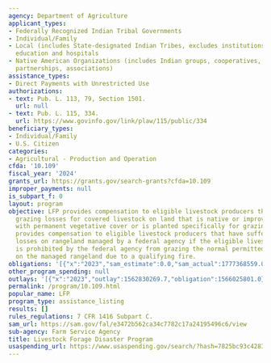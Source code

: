 ```yaml
---
agency: Department of Agriculture
applicant_types:
- Federally Recognized Indian Tribal Governments
- Individual/Family
- Local (includes State-designated Indian Tribes, excludes institutions of higher
  education and hospitals
- Native American Organizations (includes Indian groups, cooperatives, corporations,
  partnerships, associations)
assistance_types:
- Direct Payments with Unrestricted Use
authorizations:
- text: Pub. L. 113, 79, Section 1501.
  url: null
- text: Pub. L. 115, 334.
  url: https://www.govinfo.gov/link/plaw/115/public/334
beneficiary_types:
- Individual/Family
- U.S. Citizen
categories:
- Agricultural - Production and Operation
cfda: '10.109'
fiscal_year: '2024'
grants_url: https://grants.gov/search-grants?cfda=10.109
improper_payments: null
is_subpart_f: 0
layout: program
objective: LFP provides compensation to eligible livestock producers that have suffered
  grazing losses for covered livestock on land that is native or improved pastureland
  with permanent vegetative cover or is planted specifically for grazing. It also
  provides compensation to eligible livestock producers that have suffered grazing
  losses on rangeland managed by a federal agency if the eligible livestock producer
  is prohibited by the federal agency from grazing the normal permitted livestock
  on the managed rangeland due to a qualifying fire.
obligations: '[{"x":"2023","sam_estimate":0.0,"sam_actual":1777368559.0,"usa_spending_actual":1566025801.0},{"x":"2024","sam_estimate":0.0,"sam_actual":1252466421.0,"usa_spending_actual":886894240.0},{"x":"2025","sam_estimate":0.0,"sam_actual":1510008870.0,"usa_spending_actual":90671911.0}]'
other_program_spending: null
outlays: '[{"x":"2023","outlay":1562830269.7,"obligation":1566025801.0},{"x":"2024","outlay":521300098.8,"obligation":886894240.0},{"x":"2025","outlay":0.0,"obligation":90671911.0}]'
permalink: /program/10.109.html
popular_name: LFP
program_type: assistance_listing
results: []
rules_regulations: 7 CFR 1416 Subpart C.
sam_url: https://sam.gov/fal/e3472b562ca34c7782c17a24195496c6/view
sub-agency: Farm Service Agency
title: Livestock Forage Disaster Program
usaspending_url: https://www.usaspending.gov/search/?hash=7825bc93c4283b5fa1c6c1ff06603f94
---
```

